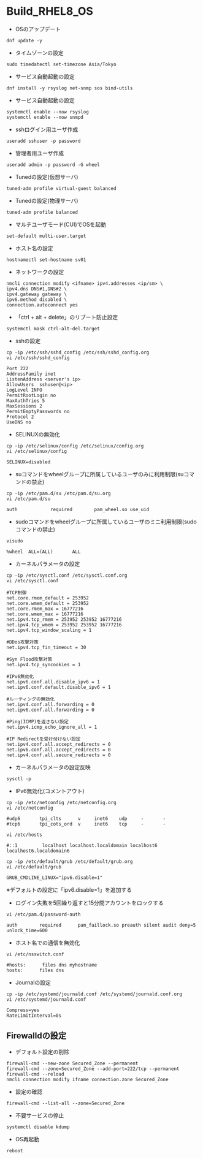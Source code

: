 #  Build_RHEL8_OS

- OSのアップデート

```
dnf update -y
```

- タイムゾーンの設定

```
sudo timedatectl set-timezone Asia/Tokyo
```

- サービス自動起動の設定

```
dnf install -y rsyslog net-snmp sos bind-utils
```

- サービス自動起動の設定

```
systemctl enable --now rsyslog
systemctl enable --now snmpd
```

- sshログイン用ユーザ作成

```
useradd sshuser -p password
```


- 管理者用ユーザ作成

```
useradd admin -p password -G wheel
```

- Tunedの設定(仮想サーバ) 

```
tuned-adm profile virtual-guest balanced
```

- Tunedの設定(物理サーバ)

```
tuned-adm profile balanced
```

- マルチユーザモード(CUI)でOSを起動

```
set-default multi-user.target
```

- ホスト名の設定

```
hostnamectl set-hostname sv01
```

- ネットワークの設定

```
nmcli connection modify <ifname> ipv4.addresses <ip/sm> \
ipv4.dns DNS#1,DNS#2 \
ipv4.gateway gateway \
ipv6.method disabled \
connection.autoconnect yes
```

- 「ctrl + alt + delete」のリブート防止設定

```
systemctl mask ctrl-alt-del.target
```

- sshの設定

```
cp -ip /etc/ssh/sshd_config /etc/ssh/sshd_config.org
vi /etc/ssh/sshd_config
```

```
Port 222
AddressFamily inet
ListenAddress <server's ip>
AllowUsers  sshuser@<ip>
LogLevel INFO
PermitRootLogin no
MaxAuthTries 5
MaxSessions 2
PermitEmptyPasswords no
Protocol 2
UseDNS no
```

- SELINUXの無効化

```
cp -ip /etc/selinux/config /etc/selinux/config.org
vi /etc/selinux/config
```

```
SELINUX=disabled
```

- suコマンドをwheelグループに所属しているユーザのみに利用制限(suコマンドの禁止)

```
cp -ip /etc/pam.d/su /etc/pam.d/su.org 
vi /etc/pam.d/su
```

```
auth            required        pam_wheel.so use_uid
```

- sudoコマンドをwheelグループに所属しているユーザのミニ利用制限(sudoコマンドの禁止)

```
visudo
```

```
%wheel  ALL=(ALL)       ALL
```

- カーネルパラメータの設定

```
cp -ip /etc/sysctl.conf /etc/sysctl.conf.org
vi /etc/sysctl.conf
```

```
#TCP制御
net.core.rmem_default = 253952
net.core.wmem_default = 253952
net.core.rmem_max = 16777216
net.core.wmem_max = 16777216
net.ipv4.tcp_rmem = 253952 253952 16777216
net.ipv4.tcp_wmem = 253952 253952 16777216
net.ipv4.tcp_window_scaling = 1

#DDos攻撃対策
net.ipv4.tcp_fin_timeout = 30

#Syn Flood攻撃対策
net.ipv4.tcp_syncookies = 1

#IPv6無効化
net.ipv6.conf.all.disable_ipv6 = 1
net.ipv6.conf.default.disable_ipv6 = 1

#ルーティングの無効化
net.ipv4.conf.all.forwarding = 0
net.ipv6.conf.all.forwarding = 0

#Ping(ICMP)を返さない設定
net.ipv4.icmp_echo_ignore_all = 1

#IP Redirectを受け付けない設定
net.ipv4.conf.all.accept_redirects = 0
net.ipv6.conf.all.accept_redirects = 0
net.ipv4.conf.all.secure_redirects = 0
```

- カーネルパラメータの設定反映

```
sysctl -p
```

- IPv6無効化(コメントアウト)

```
cp -ip /etc/netconfig /etc/netconfig.org
vi /etc/netconfig
```

```
#udp6       tpi_clts      v     inet6    udp     -       -
#tcp6       tpi_cots_ord  v     inet6    tcp     -       -
```

```
vi /etc/hosts
```

```
#::1         localhost localhost.localdomain localhost6 localhost6.localdomain6
```

```
cp -ip /etc/default/grub /etc/default/grub.org
vi /etc/default/grub
```

```
GRUB_CMDLINE_LINUX="ipv6.disable=1"
```

※デフォルトの設定に「ipv6.disable=1」を追加する

- ログイン失敗を5回繰り返すと15分間アカウントをロックする

```
vi /etc/pam.d/password-auth
```

```
auth        required      pam_faillock.so preauth silent audit deny=5 unlock_time=600
```

- ホスト名での通信を無効化

```
vi /etc/nsswitch.conf
```

```
#hosts:      files dns myhostname
hosts:      files dns
```

- Journalの設定

```
cp -ip /etc/systemd/journald.conf /etc/systemd/journald.conf.org
vi /etc/systemd/journald.conf
```

```
Compress=yes
RateLimitInterval=0s
```

## Firewalldの設定


- デフォルト設定の削除

```
firewall-cmd --new-zone Secured_Zone --permanent
firewall-cmd --zone=Secured_Zone --add-port=222/tcp --permanent
firewall-cmd --reload
nmcli connection modify ifname connection.zone Secured_Zone
```

- 設定の確認

```
firewall-cmd --list-all --zone=Secured_Zone
```

- 不要サービスの停止

```
systemctl disable kdump
```

- OS再起動

```
reboot
```
